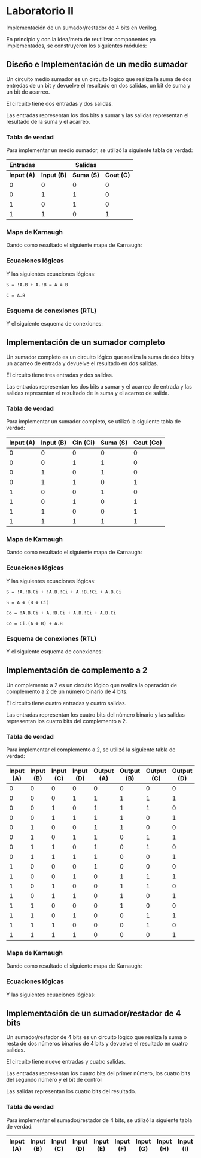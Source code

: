 # Laboratorio II

Implementación de un sumador/restador de 4 bits en Verilog.

En principio y con la idea/meta de reutilizar componentes ya implementados, se construyeron los siguientes módulos:

## Diseño e Implementación de un medio sumador

Un circuito medio sumador es un circuito lógico que realiza la suma de dos entredas de un bit y devuelve el resultado en dos salidas, un bit de suma y un bit de acarreo. 

El circuito tiene dos entradas y dos salidas. 

Las entradas representan los dos bits a sumar y las salidas representan el resultado de la suma y el acarreo.

### Tabla de verdad

Para implementar un medio sumador, se utilizó la siguiente tabla de verdad:

| Entradas      |               | Salidas      |              |
|---------------|---------------|--------------|--------------|
| **Input (A)** | **Input (B)** | **Suma (S)** | **Cout (C)** |
| 0             | 0             | 0            | 0            |
| 0             | 1             | 1            | 0            |
| 1             | 0             | 1            | 0            |
| 1             | 1             | 0            | 1            |

### Mapa de Karnaugh

Dando como resultado el siguiente mapa de Karnaugh:

### Ecuaciones lógicas

Y las siguientes ecuaciones lógicas:

```
S = !A.B + A.!B = A ⊕ B
```

```
C = A.B
```

### Esquema de conexiones (RTL)

Y el siguiente esquema de conexiones:



## Implementación de un sumador completo

Un sumador completo es un circuito lógico que realiza la suma de dos bits y un acarreo de entrada y devuelve el 
resultado en dos salidas.

El circuito tiene tres entradas y dos salidas.

Las entradas representan los dos bits a sumar y el acarreo de entrada y las salidas representan el resultado de la suma 
y el acarreo de salida.

### Tabla de verdad

Para implementar un sumador completo, se utilizó la siguiente tabla de verdad:

| **Input (A)** | **Input (B)** | **Cin (Ci)** | **Suma (S)** | **Cout (Co)** |
|---------------|---------------|--------------|--------------|---------------|
| 0             | 0             | 0            | 0            | 0             |
| 0             | 0             | 1            | 1            | 0             |
| 0             | 1             | 0            | 1            | 0             |
| 0             | 1             | 1            | 0            | 1             |
| 1             | 0             | 0            | 1            | 0             |
| 1             | 0             | 1            | 0            | 1             |
| 1             | 1             | 0            | 0            | 1             |
| 1             | 1             | 1            | 1            | 1             |

### Mapa de Karnaugh

Dando como resultado el siguiente mapa de Karnaugh:

### Ecuaciones lógicas

Y las siguientes ecuaciones lógicas:

```
S = !A.!B.Ci + !A.B.!Ci + A.!B.!Ci + A.B.Ci

S = A ⊕ (B ⊕ Ci)
```

```
Co = !A.B.Ci + A.!B.Ci + A.B.!Ci + A.B.Ci

Co = Ci.(A ⊕ B) + A.B
```

### Esquema de conexiones (RTL)

Y el siguiente esquema de conexiones:

## Implementación de complemento a 2

Un complemento a 2 es un circuito lógico que realiza la operación de complemento a 2 de un número binario de 4 bits.

El circuito tiene cuatro entradas y cuatro salidas.

Las entradas representan los cuatro bits del número binario y las salidas representan los cuatro bits del complemento a 2.

### Tabla de verdad

Para implementar el complemento a 2, se utilizó la siguiente tabla de verdad:

| **Input (A)** | **Input (B)** | **Input (C)** | **Input (D)** | **Output (A)** | **Output (B)** | **Output (C)** | **Output (D)** |
|---------------|---------------|---------------|---------------|----------------|----------------|----------------|----------------|
| 0             | 0             | 0             | 0             | 0              | 0              | 0              | 0              |
| 0             | 0             | 0             | 1             | 1              | 1              | 1              | 1              |
| 0             | 0             | 1             | 0             | 1              | 1              | 1              | 0              |
| 0             | 0             | 1             | 1             | 1              | 1              | 0              | 1              |
| 0             | 1             | 0             | 0             | 1              | 1              | 0              | 0              |
| 0             | 1             | 0             | 1             | 1              | 0              | 1              | 1              |
| 0             | 1             | 1             | 0             | 1              | 0              | 1              | 0              |
| 0             | 1             | 1             | 1             | 1              | 0              | 0              | 1              |
| 1             | 0             | 0             | 0             | 1              | 0              | 0              | 0              |
| 1             | 0             | 0             | 1             | 0              | 1              | 1              | 1              |
| 1             | 0             | 1             | 0             | 0              | 1              | 1              | 0              |
| 1             | 0             | 1             | 1             | 0              | 1              | 0              | 1              |
| 1             | 1             | 0             | 0             | 0              | 1              | 0              | 0              |
| 1             | 1             | 0             | 1             | 0              | 0              | 1              | 1              |
| 1             | 1             | 1             | 0             | 0              | 0              | 1              | 0              |
| 1             | 1             | 1             | 1             | 0              | 0              | 0              | 1              |

### Mapa de Karnaugh

Dando como resultado el siguiente mapa de Karnaugh:

### Ecuaciones lógicas

Y las siguientes ecuaciones lógicas:


## Implementación de un sumador/restador de 4 bits

Un sumador/restador de 4 bits es un circuito lógico que realiza la suma o resta de dos números binarios de 4 bits y 
devuelve el resultado en cuatro salidas.

El circuito tiene nueve entradas y cuatro salidas.

Las entradas representan los cuatro bits del primer número, los cuatro bits del segundo número y el bit de control

Las salidas representan los cuatro bits del resultado.

### Tabla de verdad

Para implementar el sumador/restador de 4 bits, se utilizó la siguiente tabla de verdad:

| **Input (A)** | **Input (B)** | **Input (C)** | **Input (D)** | **Input (E)** | **Input (F)** | **Input (G)** | **Input (H)** | **Input (I)** | **Output (A)** | **Output (B)** | **Output (C)** | **Output (D)** |
|---------------|---------------|---------------|---------------|---------------|---------------|---------------|---------------|---------------|----------------|----------------|----------------|----------------|
